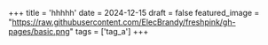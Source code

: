 +++
title = 'hhhhh'
date = 2024-12-15
draft = false
featured_image = "https://raw.githubusercontent.com/ElecBrandy/freshpink/gh-pages/basic.png"
tags = ['tag_a']
+++

## 